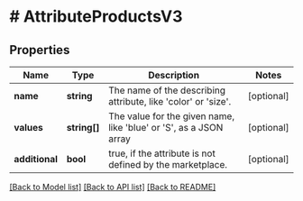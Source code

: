 # # AttributeProductsV3

## Properties

Name | Type | Description | Notes
------------ | ------------- | ------------- | -------------
**name** | **string** | The name of the describing attribute, like &#39;color&#39; or &#39;size&#39;. | [optional]
**values** | **string[]** | The value for the given name, like &#39;blue&#39; or &#39;S&#39;, as a JSON array | [optional]
**additional** | **bool** | true, if the attribute is not defined by the marketplace. | [optional]

[[Back to Model list]](../../README.md#models) [[Back to API list]](../../README.md#endpoints) [[Back to README]](../../README.md)
